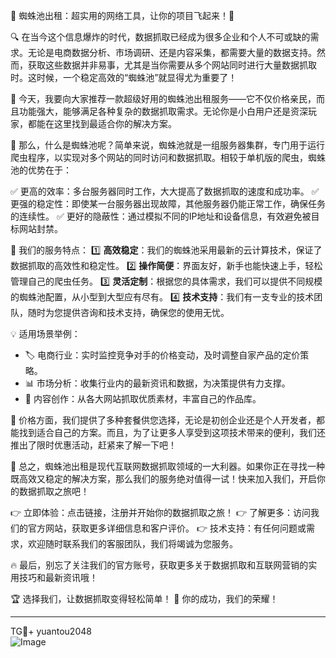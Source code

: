 🎉 蜘蛛池出租：超实用的网络工具，让你的项目飞起来！🚀

🔍 在当今这个信息爆炸的时代，数据抓取已经成为很多企业和个人不可或缺的需求。无论是电商数据分析、市场调研、还是内容采集，都需要大量的数据支持。然而，获取这些数据并非易事，尤其是当你需要从多个网站同时进行大量数据抓取时。这时候，一个稳定高效的“蜘蛛池”就显得尤为重要了！

🌟 今天，我要向大家推荐一款超级好用的蜘蛛池出租服务——它不仅价格亲民，而且功能强大，能够满足各种复杂的数据抓取需求。无论你是小白用户还是资深玩家，都能在这里找到最适合你的解决方案。

🌈 那么，什么是蜘蛛池呢？简单来说，蜘蛛池就是一组服务器集群，专门用于运行爬虫程序，以实现对多个网站的同时访问和数据抓取。相较于单机版的爬虫，蜘蛛池的优势在于：

✅ 更高的效率：多台服务器同时工作，大大提高了数据抓取的速度和成功率。
✅ 更强的稳定性：即使某一台服务器出现故障，其他服务器仍能正常工作，确保任务的连续性。
✅ 更好的隐蔽性：通过模拟不同的IP地址和设备信息，有效避免被目标网站封禁。

🎯 我们的服务特点：
1️⃣ **高效稳定**：我们的蜘蛛池采用最新的云计算技术，保证了数据抓取的高效性和稳定性。
2️⃣ **操作简便**：界面友好，新手也能快速上手，轻松管理自己的爬虫任务。
3️⃣ **灵活定制**：根据您的具体需求，我们可以提供不同规模的蜘蛛池配置，从小型到大型应有尽有。
4️⃣ **技术支持**：我们有一支专业的技术团队，随时为您提供咨询和技术支持，确保您的使用无忧。

💡 适用场景举例：
- 🏷️ 电商行业：实时监控竞争对手的价格变动，及时调整自家产品的定价策略。
- 📊 市场分析：收集行业内的最新资讯和数据，为决策提供有力支撑。
- 🎨 内容创作：从各大网站抓取优质素材，丰富自己的作品库。

💸 价格方面，我们提供了多种套餐供您选择，无论是初创企业还是个人开发者，都能找到适合自己的方案。而且，为了让更多人享受到这项技术带来的便利，我们还推出了限时优惠活动，赶紧来了解一下吧！

📣 总之，蜘蛛池出租是现代互联网数据抓取领域的一大利器。如果你正在寻找一种既高效又稳定的解决方案，那么我们的服务绝对值得一试！快来加入我们，开启你的数据抓取之旅吧！

👉 立即体验：点击链接，注册并开始你的数据抓取之旅！
👉 了解更多：访问我们的官方网站，获取更多详细信息和客户评价。
👉 技术支持：有任何问题或需求，欢迎随时联系我们的客服团队，我们将竭诚为您服务。

🔥 最后，别忘了关注我们的官方账号，获取更多关于数据抓取和互联网营销的实用技巧和最新资讯哦！

🏆 选择我们，让数据抓取变得轻松简单！
💼 你的成功，我们的荣耀！

---

TG💪+ yuantou2048  
![Image](https://github.com/user-attachments/assets/42a5a4a5-fea9-4a1d-8aa0-73e57e430cca)